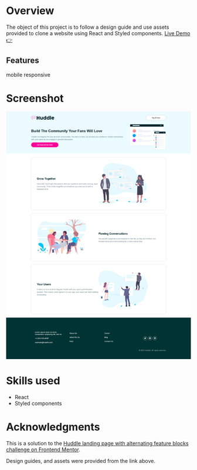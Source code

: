 # Overview
The object of this project is to follow a design guide and use assets provided to clone a website using React and Styled components. 
[Live Demo 👉](https://your-solution-url.com)

## Features
mobile responsive

# Screenshot
![](/public/images/demo.png)

# Skills used
- React
- Styled components

# Acknowledgments

This is a solution to the [Huddle landing page with alternating feature blocks challenge on Frontend Mentor](https://www.frontendmentor.io/challenges/huddle-landing-page-with-alternating-feature-blocks-5ca5f5981e82137ec91a5100). 

Design guides, and assets were provided from the link above.